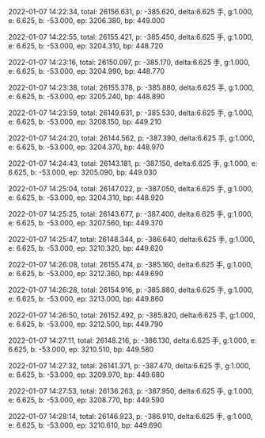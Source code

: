 2022-01-07 14:22:34, total: 26156.631, p: -385.620, delta:6.625 手, g:1.000, e: 6.625, b: -53.000, ep: 3206.380, bp: 449.000

2022-01-07 14:22:55, total: 26155.421, p: -385.450, delta:6.625 手, g:1.000, e: 6.625, b: -53.000, ep: 3204.310, bp: 448.720

2022-01-07 14:23:16, total: 26150.097, p: -385.170, delta:6.625 手, g:1.000, e: 6.625, b: -53.000, ep: 3204.990, bp: 448.770

2022-01-07 14:23:38, total: 26155.378, p: -385.880, delta:6.625 手, g:1.000, e: 6.625, b: -53.000, ep: 3205.240, bp: 448.890

2022-01-07 14:23:59, total: 26149.631, p: -385.530, delta:6.625 手, g:1.000, e: 6.625, b: -53.000, ep: 3208.150, bp: 449.210

2022-01-07 14:24:20, total: 26144.562, p: -387.390, delta:6.625 手, g:1.000, e: 6.625, b: -53.000, ep: 3204.370, bp: 448.970

2022-01-07 14:24:43, total: 26143.181, p: -387.150, delta:6.625 手, g:1.000, e: 6.625, b: -53.000, ep: 3205.090, bp: 449.030

2022-01-07 14:25:04, total: 26147.022, p: -387.050, delta:6.625 手, g:1.000, e: 6.625, b: -53.000, ep: 3204.310, bp: 448.920

2022-01-07 14:25:25, total: 26143.677, p: -387.400, delta:6.625 手, g:1.000, e: 6.625, b: -53.000, ep: 3207.560, bp: 449.370

2022-01-07 14:25:47, total: 26148.344, p: -386.640, delta:6.625 手, g:1.000, e: 6.625, b: -53.000, ep: 3210.320, bp: 449.620

2022-01-07 14:26:08, total: 26155.474, p: -385.160, delta:6.625 手, g:1.000, e: 6.625, b: -53.000, ep: 3212.360, bp: 449.690

2022-01-07 14:26:28, total: 26154.916, p: -385.880, delta:6.625 手, g:1.000, e: 6.625, b: -53.000, ep: 3213.000, bp: 449.860

2022-01-07 14:26:50, total: 26152.492, p: -385.820, delta:6.625 手, g:1.000, e: 6.625, b: -53.000, ep: 3212.500, bp: 449.790

2022-01-07 14:27:11, total: 26148.216, p: -386.130, delta:6.625 手, g:1.000, e: 6.625, b: -53.000, ep: 3210.510, bp: 449.580

2022-01-07 14:27:32, total: 26141.371, p: -387.470, delta:6.625 手, g:1.000, e: 6.625, b: -53.000, ep: 3209.970, bp: 449.680

2022-01-07 14:27:53, total: 26136.263, p: -387.950, delta:6.625 手, g:1.000, e: 6.625, b: -53.000, ep: 3208.770, bp: 449.590

2022-01-07 14:28:14, total: 26146.923, p: -386.910, delta:6.625 手, g:1.000, e: 6.625, b: -53.000, ep: 3210.610, bp: 449.690